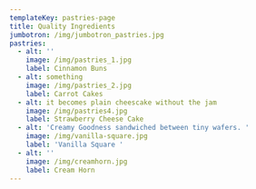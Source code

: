 ```yaml
---
templateKey: pastries-page
title: Quality Ingredients
jumbotron: /img/jumbotron_pastries.jpg
pastries:
  - alt: ''
    image: /img/pastries_1.jpg
    label: Cinnamon Buns
  - alt: something
    image: /img/pastries_2.jpg
    label: Carrot Cakes
  - alt: it becomes plain cheescake without the jam
    image: /img/pastries4.jpg
    label: Strawberry Cheese Cake
  - alt: 'Creamy Goodness sandwiched between tiny wafers. '
    image: /img/vanilla-square.jpg
    label: 'Vanilla Square '
  - alt: ''
    image: /img/creamhorn.jpg
    label: Cream Horn
---
```

